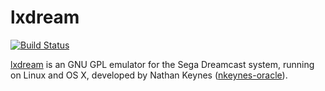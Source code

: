 lxdream
=============
[![Build Status](https://travis-ci.org/PASAf/lxdream.svg?branch=master)](https://travis-ci.org/PASAf/lxdream)

[lxdream](http://lxdream.org) is an GNU GPL emulator for the Sega Dreamcast system, running on Linux and OS X, developed by Nathan Keynes ([nkeynes-oracle](https://github.com/nkeynes-oracle)).
